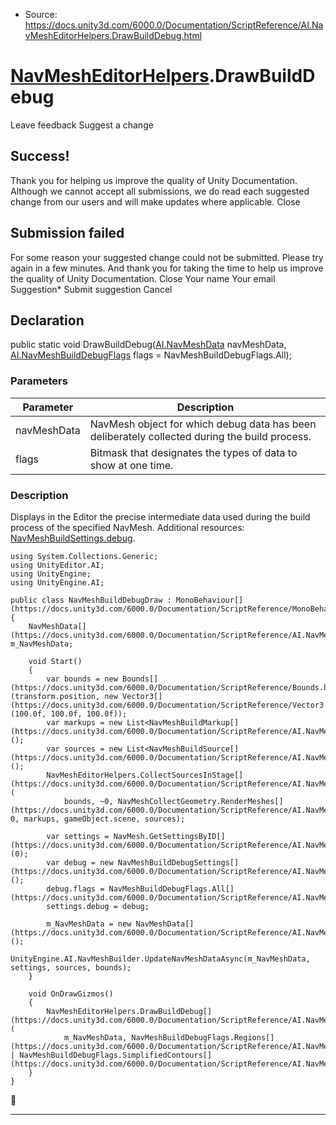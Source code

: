 * Source: https://docs.unity3d.com/6000.0/Documentation/ScriptReference/AI.NavMeshEditorHelpers.DrawBuildDebug.html

#  [NavMeshEditorHelpers](https://docs.unity3d.com/6000.0/Documentation/ScriptReference/AI.NavMeshEditorHelpers.html).DrawBuildDebug
Leave feedback
Suggest a change
## Success!
Thank you for helping us improve the quality of Unity Documentation. Although we cannot accept all submissions, we do read each suggested change from our users and will make updates where applicable.
Close
## Submission failed
For some reason your suggested change could not be submitted. Please <a>try again</a> in a few minutes. And thank you for taking the time to help us improve the quality of Unity Documentation.
Close
Your name Your email Suggestion* Submit suggestion
Cancel
## Declaration
public static void DrawBuildDebug([AI.NavMeshData](https://docs.unity3d.com/6000.0/Documentation/ScriptReference/AI.NavMeshData.html) navMeshData, [AI.NavMeshBuildDebugFlags](https://docs.unity3d.com/6000.0/Documentation/ScriptReference/AI.NavMeshBuildDebugFlags.html) flags = NavMeshBuildDebugFlags.All); 
### Parameters
Parameter | Description  
---|---  
navMeshData | NavMesh object for which debug data has been deliberately collected during the build process.  
flags | Bitmask that designates the types of data to show at one time.  
### Description
Displays in the Editor the precise intermediate data used during the build process of the specified NavMesh.
Additional resources: [NavMeshBuildSettings.debug](https://docs.unity3d.com/6000.0/Documentation/ScriptReference/AI.NavMeshBuildSettings-debug.html).
```
using System.Collections.Generic;
using UnityEditor.AI;
using UnityEngine;
using UnityEngine.AI;  
  
public class NavMeshBuildDebugDraw : MonoBehaviour[](https://docs.unity3d.com/6000.0/Documentation/ScriptReference/MonoBehaviour.html)
{
    NavMeshData[](https://docs.unity3d.com/6000.0/Documentation/ScriptReference/AI.NavMeshData.html) m_NavMeshData;  
  
    void Start()
    {
        var bounds = new Bounds[](https://docs.unity3d.com/6000.0/Documentation/ScriptReference/Bounds.html)(transform.position, new Vector3[](https://docs.unity3d.com/6000.0/Documentation/ScriptReference/Vector3.html)(100.0f, 100.0f, 100.0f));
        var markups = new List<NavMeshBuildMarkup[](https://docs.unity3d.com/6000.0/Documentation/ScriptReference/AI.NavMeshBuildMarkup.html)>();
        var sources = new List<NavMeshBuildSource[](https://docs.unity3d.com/6000.0/Documentation/ScriptReference/AI.NavMeshBuildSource.html)>();
        NavMeshEditorHelpers.CollectSourcesInStage[](https://docs.unity3d.com/6000.0/Documentation/ScriptReference/AI.NavMeshEditorHelpers.CollectSourcesInStage.html)(
            bounds, ~0, NavMeshCollectGeometry.RenderMeshes[](https://docs.unity3d.com/6000.0/Documentation/ScriptReference/AI.NavMeshCollectGeometry.RenderMeshes.html), 0, markups, gameObject.scene, sources);  
  
        var settings = NavMesh.GetSettingsByID[](https://docs.unity3d.com/6000.0/Documentation/ScriptReference/AI.NavMesh.GetSettingsByID.html)(0);
        var debug = new NavMeshBuildDebugSettings[](https://docs.unity3d.com/6000.0/Documentation/ScriptReference/AI.NavMeshBuildDebugSettings.html)();
        debug.flags = NavMeshBuildDebugFlags.All[](https://docs.unity3d.com/6000.0/Documentation/ScriptReference/AI.NavMeshBuildDebugFlags.All.html);
        settings.debug = debug;  
  
        m_NavMeshData = new NavMeshData[](https://docs.unity3d.com/6000.0/Documentation/ScriptReference/AI.NavMeshData.html)();
        UnityEngine.AI.NavMeshBuilder.UpdateNavMeshDataAsync(m_NavMeshData, settings, sources, bounds);
    }  
  
    void OnDrawGizmos()
    {
        NavMeshEditorHelpers.DrawBuildDebug[](https://docs.unity3d.com/6000.0/Documentation/ScriptReference/AI.NavMeshEditorHelpers.DrawBuildDebug.html)(
            m_NavMeshData, NavMeshBuildDebugFlags.Regions[](https://docs.unity3d.com/6000.0/Documentation/ScriptReference/AI.NavMeshBuildDebugFlags.Regions.html) | NavMeshBuildDebugFlags.SimplifiedContours[](https://docs.unity3d.com/6000.0/Documentation/ScriptReference/AI.NavMeshBuildDebugFlags.SimplifiedContours.html));
    }
}

```

* * *
